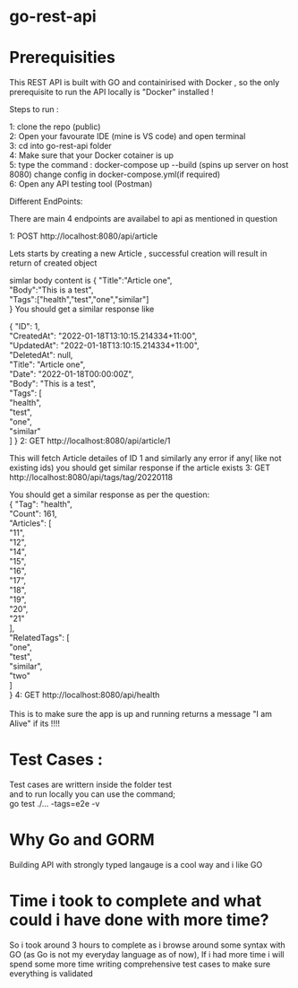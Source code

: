 # go-rest-api


# Prerequisities 

This REST API is built with GO and containirised with Docker , so the only prerequisite to run the API locally is "Docker" installed !

Steps to run :

1: clone the repo (public)<br />
2: Open your favourate IDE (mine is VS code) and open terminal<br />
3: cd into go-rest-api folder<br />
4: Make sure that your Docker cotainer is up<br />
5: type the command : docker-compose up --build (spins up server on host 8080) change config in docker-compose.yml(if required)<br />
6: Open any API testing tool (Postman) <br />

Different EndPoints:<br />

There are main 4 endpoints are availabel to api as mentioned in question

1: POST http://localhost:8080/api/article<br />

Lets starts by creating a new Article , successful creation will result in return of created object

simlar body content is 
{
    "Title":"Article one",<br />
    "Body":"This is a test",<br />
    "Tags":["health","test","one","similar"]<br />
}
You should get a similar response like 

{
    "ID": 1,<br />
    "CreatedAt": "2022-01-18T13:10:15.214334+11:00",<br />
    "UpdatedAt": "2022-01-18T13:10:15.214334+11:00",<br />
    "DeletedAt": null,<br />
    "Title": "Article one",<br />
    "Date": "2022-01-18T00:00:00Z",<br />
    "Body": "This is a test",<br />
    "Tags": [<br />
        "health",<br />
        "test",<br />
        "one",<br />
        "similar"<br />
    ]
}
2: GET http://localhost:8080/api/article/1 <br />

This will fetch Article detailes of ID 1 and similarly any error if any( like not existing ids)
you should get similar response if the article exists
3: GET http://localhost:8080/api/tags/tag/20220118<br />

You should get a similar response as per the question:<br />
{
    "Tag": "health",<br />
    "Count": 161,<br />
    "Articles": [<br />
        "11",<br />
        "12",<br />
        "14",<br />
        "15",<br />
        "16",<br />
        "17",<br />
        "18",<br />
        "19",<br />
        "20",<br />
        "21"<br />
    ],<br />
    "RelatedTags": [<br />
        "one",<br />
        "test",<br />
        "similar",<br />
        "two"<br />
    ]<br />
}
4: GET http://localhost:8080/api/health <br />
 <br />
This is to make sure the app is up and running returns a message "I am Alive" if its !!!!


# Test Cases :

Test cases are writtern inside the folder test<br />
and to run locally you can use the command;<br /> go test  ./... -tags=e2e -v   <br />

# Why Go and GORM

Building API with strongly typed langauge is a cool way and i like GO

# Time i took to complete and what could i have done with more time?

So i took around 3 hours to complete as i browse around some syntax with GO (as Go is not my everyday language as of now),
If i had more time i will spend some more time writing comprehensive test cases to make sure everything is validated
